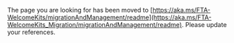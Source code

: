 The page you are looking for has been moved to [https://aka.ms/FTA-WelcomeKits/migrationAndManagement/readme](https://aka.ms/FTA-WelcomeKits_Migration/migrationAndManagement/readme). Please update your references.
